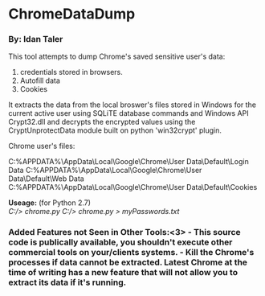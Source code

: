 <h1>ChromeDataDump</h1>
<h3>By: Idan Taler</h3>
This tool attempts to dump Chrome's saved sensitive user's data:

1. credentials stored in browsers.
2. Autofill data
3. Cookies

It extracts the data from the local broswer's files stored in Windows for the current active user using SQLiTE database commands and Windows API Crypt32.dll and decrypts the encrypted values using the CryptUnprotectData module built on python 'win32crypt' plugin.

Chrome user's files:

C:\%APPDATA%\AppData\Local\Google\Chrome\User Data\Default\Login Data
C:\%APPDATA%\AppData\Local\Google\Chrome\User Data\Default\Web Data
C:\%APPDATA%\AppData\Local\Google\Chrome\User Data\Default\Cookies 

**Useage:** (for Python 2.7)
<br>
*C:/> chrome.py*
*C:/> chrome.py > myPasswords.txt*

<h3>Added Features not Seen in Other Tools:<3>
- This source code is publically available, you shouldn't execute other commercial tools on your/clients systems.
- Kill the Chrome's processes if data cannot be extracted. Latest Chrome at the time of writing has a new feature that will not allow you to extract its data if it's running.
